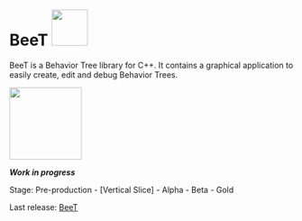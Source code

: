 # BeeT  <img height="64" src="https://i.imgur.com/qjj0X7c.png">

BeeT is a Behavior Tree library for C++. It contains a graphical application to easily create, edit and debug Behavior Trees.

<img height="128" src="https://i.imgur.com/ciDgvM0.png">

***Work in progress***

Stage: Pre-production - [Vertical Slice] - Alpha - Beta - Gold

Last release: [BeeT](https://github.com/traguill/BeeT/releases/latest)
